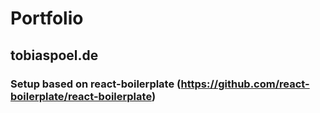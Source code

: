 # Portfolio
## tobiaspoel.de

### Setup based on react-boilerplate (https://github.com/react-boilerplate/react-boilerplate)